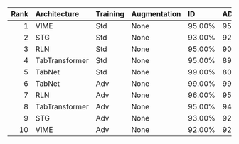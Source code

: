 |   Rank | Architecture   | Training   | Augmentation   | ID     | ADV+CTR   | ADV    | AUC    | Accuracy   | Precision   | Recall   | MCC    |
|-------:|:---------------|:-----------|:---------------|:-------|:----------|:-------|:-------|:-----------|:------------|:---------|:-------|
|      1 | VIME           | Std        | None           | 95.00% | 95.00%    | 95.00% | 0.9893 | 95.49%     | 96.09%      | 95.01%   | 0.9098 |
|      2 | STG            | Std        | None           | 93.00% | 92.80%    | 93.00% | 0.9907 | 94.88%     | 96.90%      | 92.93%   | 0.8985 |
|      3 | RLN            | Std        | None           | 95.00% | 90.20%    | 95.00% | 0.9926 | 97.08%     | 97.81%      | 96.43%   | 0.9417 |
|      4 | TabTransformer | Std        | None           | 95.00% | 89.80%    | 95.00% | 0.9941 | 97.46%     | 98.33%      | 96.65%   | 0.9493 |
|      5 | TabNet         | Std        | None           | 99.00% | 80.20%    | 99.00% | 0.9944 | 96.78%     | 96.32%      | 97.40%   | 0.9356 |
|      6 | TabNet         | Adv        | None           | 99.00% | 99.00%    | 99.00% | -      | -          | -           | -        | -      |
|      7 | RLN            | Adv        | None           | 96.00% | 95.20%    | 96.00% | -      | -          | -           | -        | -      |
|      8 | TabTransformer | Adv        | None           | 95.00% | 94.20%    | 95.00% | -      | -          | -           | -        | -      |
|      9 | STG            | Adv        | None           | 93.00% | 92.80%    | 93.00% | -      | -          | -           | -        | -      |
|     10 | VIME           | Adv        | None           | 92.00% | 92.00%    | 92.00% | -      | -          | -           | -        | -      |
